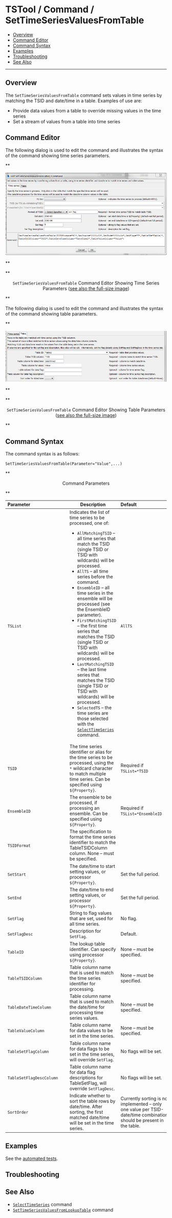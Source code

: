 # TSTool / Command / SetTimeSeriesValuesFromTable #

* [Overview](#overview)
* [Command Editor](#command-editor)
* [Command Syntax](#command-syntax)
* [Examples](#examples)
* [Troubleshooting](#troubleshooting)
* [See Also](#see-also)

-------------------------

## Overview ##

The `SetTimeSeriesValuesFromTable` command sets values in time series by matching the TSID and date/time in a table.  Examples of use are:

* Provide data values from a table to override missing values in the time series
* Set a stream of values from a table into time series

## Command Editor ##

The following dialog is used to edit the command and illustrates the syntax of the command showing time series parameters.

**<p style="text-align: center;">
![SetTimeSeriesValuesFromTable](SetTimeSeriesValuesFromTable.png)
</p>**

**<p style="text-align: center;">
`SetTimeSeriesValuesFromTable` Command Editor Showing Time Series Parameters (<a href="../SetTimeSeriesValuesFromTable.png">see also the full-size image</a>)
</p>**

The following dialog is used to edit the command and illustrates the syntax of the command showing table parameters.

**<p style="text-align: center;">
![SetTimeSeriesValuesFromTable_Table](SetTimeSeriesValuesFromTable_Table.png)
</p>**

**<p style="text-align: center;">
`SetTimeSeriesValuesFromTable` Command Editor Showing Table Parameters (<a href="../SetTimeSeriesValuesFromTable_Table.png">see also the full-size image</a>)
</p>**

## Command Syntax ##

The command syntax is as follows:

```text
SetTimeSeriesValuesFromTable(Parameter="Value",...)
```
**<p style="text-align: center;">
Command Parameters
</p>**

|**Parameter**&nbsp;&nbsp;&nbsp;&nbsp;&nbsp;&nbsp;&nbsp;&nbsp;&nbsp;&nbsp;&nbsp;&nbsp;&nbsp;&nbsp;&nbsp;&nbsp;&nbsp;&nbsp;&nbsp;&nbsp;&nbsp;&nbsp;&nbsp;&nbsp;&nbsp;&nbsp;&nbsp;&nbsp;&nbsp;|**Description**|**Default**&nbsp;&nbsp;&nbsp;&nbsp;&nbsp;&nbsp;&nbsp;&nbsp;&nbsp;&nbsp;&nbsp;&nbsp;&nbsp;&nbsp;&nbsp;&nbsp;&nbsp;&nbsp;&nbsp;&nbsp;&nbsp;&nbsp;&nbsp;&nbsp;&nbsp;&nbsp;&nbsp;|
|--------------|-----------------|-----------------|
|`TSList`|Indicates the list of time series to be processed, one of:<br><ul><li>`AllMatchingTSID` – all time series that match the TSID (single TSID or TSID with wildcards) will be processed.</li><li>`AllTS` – all time series before the command.</li><li>`EnsembleID` – all time series in the ensemble will be processed (see the EnsembleID parameter).</li><li>`FirstMatchingTSID` – the first time series that matches the TSID (single TSID or TSID with wildcards) will be processed.</li><li>`LastMatchingTSID` – the last time series that matches the TSID (single TSID or TSID with wildcards) will be processed.</li><li>`SelectedTS` – the time series are those selected with the [`SelectTimeSeries`](../SelectTimeSeries/SelectTimeSeries.md) command.</li></ul> | `AllTS` |
|`TSID`|The time series identifier or alias for the time series to be processed, using the `*` wildcard character to match multiple time series.  Can be specified using `${Property}`.|Required if `TSList=*TSID`|
|`EnsembleID`|The ensemble to be processed, if processing an ensemble. Can be specified using `${Property}`.|Required if `TSList=*EnsembleID`|
|`TSIDFormat`|The specification to format the time series identifier to match the TableTSIDColumn column.  None – must be specified.|
|`SetStart`|The date/time to start setting values, or processor `${Property}`.|Set the full period.|
|`SetEnd`|The date/time to end setting values, or processor `${Property}`.|Set the full period.|
|`SetFlag`|String to flag values that are set, used for all time series.|No flag.|
|`SetFlagDesc`|Description for `SetFlag`.|Default.|
|`TableID`|The lookup table identifier.  Can specify using processor `${Property}`.|None – must be specified.|
|`TableTSIDColumn`|Table column name that is used to match the time series identifier for processing.|None – must be specified.|
|`TableDateTimeColumn`|Table column name that is used to match the date/time for processing time series values.|None – must be specified.|
|`TableValueColumn`|Table column name for data values to be set in the time series.|None – must be specified.|
|`TableSetFlagColumn`|Table column name for data flags to be set in the time series, will override `SetFlag`.|No flags will be set.|
|`TableSetFlagDescColumn`|Table column name for data flag descriptions for TableSetFlag, will override `SetFlagDesc`.|No flags will be set.|
|`SortOrder`|Indicate whether to sort the table rows by date/time.  After sorting, the first matched date/time will be set in the time series.|Currently sorting is not implemented – only one value per TSID-date/time combination should be present in the table.|

## Examples ##

See the [automated tests](https://github.com/OpenCDSS/cdss-app-tstool-test/tree/master/test/regression/commands/general/SetTimeSeriesValuesFromTable).

## Troubleshooting ##

## See Also ##

* [`SelectTimeSeries`](../SelectTimeSeries/SelectTimeSeries.md) command
* [`SetTimeSeriesValuesFromLookupTable`](../SetTimeSeriesValuesFromLookupTable/SetTimeSeriesValuesFromLookupTable.md) command
